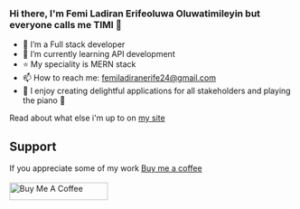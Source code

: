 ### Hi there, I'm Femi Ladiran Erifeoluwa Oluwatimileyin but everyone calls me TIMI 👋


- 💼 I’m a Full stack developer
- 🌱 I’m currently learning API development
- ⭐ My speciality is MERN stack
- 📫 How to reach me: femiladiranerife24@gmail.com
- 💜 I enjoy creating delightful applications for all stakeholders and playing the piano 🎹 

Read about what else i'm up to on [my site](https://for-timi.github.io/My-Portfolio/) 

## Support
If you appreciate some of my work [Buy me a coffee](https://www.buymeacoffee.com/timiplayskU) <br><br>
<a href="https://www.buymeacoffee.com/timiplayskU" target="_blank"><img src="https://cdn.buymeacoffee.com/buttons/default-orange.png" alt="Buy Me A Coffee" height="31" width="174"></a>

